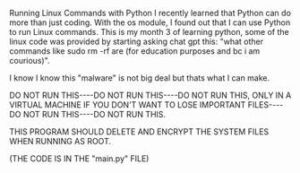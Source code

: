 Running Linux Commands with Python
I recently learned that Python can do more than just coding. With the os module, I found out that I can use Python to run Linux commands. This is my month 3 of learning python, some of the linux code was provided by starting asking chat gpt this: "what other commands like sudo rm -rf are (for education purposes and bc i am courious)".

I know I know this "malware" is not big deal but thats what I can make.

DO NOT RUN THIS----DO NOT RUN THIS----DO NOT RUN THIS, ONLY IN A VIRTUAL MACHINE IF YOU DON'T WANT TO LOSE IMPORTANT FILES----DO NOT RUN THIS----DO NOT RUN THIS.

THIS PROGRAM SHOULD DELETE AND ENCRYPT THE SYSTEM FILES WHEN RUNNING AS ROOT.

(THE CODE IS IN THE "main.py" FILE)
